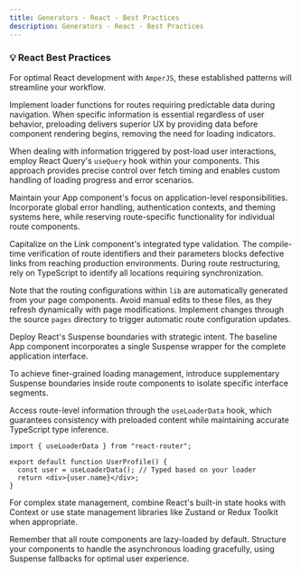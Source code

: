```yaml
---
title: Generators - React - Best Practices
description: Generators - React - Best Practices
---
```


### 💡 React Best Practices

For optimal React development with `AmperJS`, these established patterns will streamline your workflow.

Implement loader functions for routes requiring predictable data during navigation.
When specific information is essential regardless of user behavior,
preloading delivers superior UX by providing data before component rendering begins,
removing the need for loading indicators.

When dealing with information triggered by post-load user interactions,
employ React Query's `useQuery` hook within your components.
This approach provides precise control over fetch timing and enables custom handling of loading progress and error scenarios.

Maintain your App component's focus on application-level responsibilities.
Incorporate global error handling, authentication contexts, and theming systems here,
while reserving route-specific functionality for individual route components.

Capitalize on the Link component's integrated type validation.
The compile-time verification of route identifiers and their parameters blocks defective links from reaching production environments.
During route restructuring, rely on TypeScript to identify all locations requiring synchronization.

Note that the routing configurations within `lib` are automatically generated from your page components.
Avoid manual edits to these files, as they refresh dynamically with page modifications.
Implement changes through the source `pages` directory to trigger automatic route configuration updates.

Deploy React's Suspense boundaries with strategic intent.
The baseline App component incorporates a single Suspense wrapper for the complete application interface.

To achieve finer-grained loading management,
introduce supplementary Suspense boundaries inside route components to isolate specific interface segments.

Access route-level information through the `useLoaderData` hook,
which guarantees consistency with preloaded content while maintaining accurate TypeScript type inference.

```tsx
import { useLoaderData } from "react-router";

export default function UserProfile() {
  const user = useLoaderData(); // Typed based on your loader
  return <div>{user.name}</div>;
}
```

For complex state management, combine React's built-in state hooks with Context
or use state management libraries like Zustand or Redux Toolkit when appropriate.

Remember that all route components are lazy-loaded by default.
Structure your components to handle the asynchronous loading gracefully,
using Suspense fallbacks for optimal user experience.

